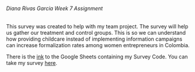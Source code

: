 

###### Diana Rivas Garcia Week 7 Assignment 

This survey was created to help with my team project. The survey will help us gather our treatment and control groups. This is so we can understand how providing childcare instead of implementing information campaigns can increase formalization rates among women entrepreneurs in Colombia. 

There is the [ink](https://docs.google.com/spreadsheets/d/1lUcD-anGc1KC49isVP0eT_lrmbJWi62vuB2oZSCRVD4/edit#gid=64849566) to the Google Sheets containing my Survey Code. You can take my survey [here](https://gui2de.surveycto.com/collect/diana_rivas_garcia_w07_?caseid=).
